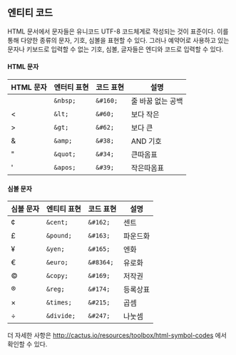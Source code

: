 ## 엔티티 코드
HTML 문서에서 문자들은 유니코드 UTF-8 코드체계로 작성되는 것이 표준이다. 이를 통해 다양한 종류의 문자, 기호, 심볼을 표현할 수 있다. 그러나 예약어로 사용하고 있는 문자나 키보드로 입력할 수 없는 기호, 심볼, 글자들은 엔디와 코드로 입력할 수 있다.


#### HTML 문자
| HTML 문자 | 엔터티 표현 | 코드 표현 | 설명 |
| --- | --- | --- | --- |
|  | `&nbsp;` | `&#160;` | 줄 바꿈 없는 공백 |
| < | `&lt;` | `&#60;` | 보다 작은 |
| > | `&gt;` | `&#62;` | 보다 큰 |
| & | `&amp;` | `&#38;` | AND 기호 |
| " | `&quot;` | `&#34;` | 큰따옴표 |
| ' | `&apos;` | `&#39;` | 작은따옴표 |


#### 심볼 문자
| 심볼 문자 | 엔티티 표현 | 코드 표현 | 설명 |
| --- | --- | --- | --- |
| ¢ | `&cent;` | `&#162;` | 센트 |
| £ | `&pound;` | `&#163;` | 파운드화 |
| ¥ | `&yen;` | `&#165;` | 엔화 |
| € | `&euro;` | `&#8364;` | 유로화 |
| © | `&copy;` | `&#169;` | 저작권 |
| ® | `&reg;` | `&#174;` | 등록상표 |
| × | `&times;` | `&#215;` | 곱셈 |
| ÷ | `&divide;` | `&#247;` | 나눗셈 |

더 자세한 사항은 http://cactus.io/resources/toolbox/html-symbol-codes 에서 확인할 수 있다.
